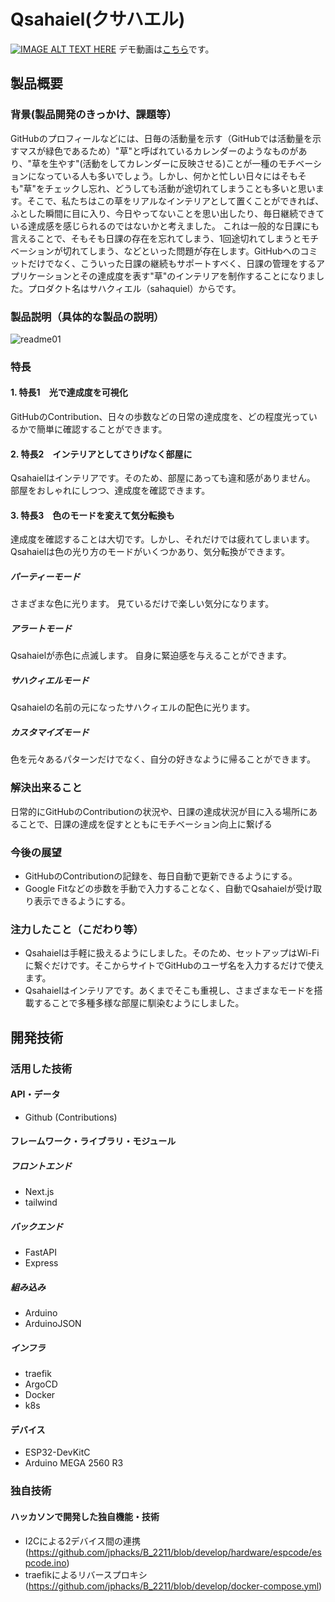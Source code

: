 # Qsahaiel(クサハエル)

[![IMAGE ALT TEXT HERE](https://user-images.githubusercontent.com/63544513/197244477-cd92702d-1dc1-4da6-ade7-4f1d58f7f0c1.png)](https://youtu.be/up1Y-pL-e3A)
デモ動画は[こちら](https://youtu.be/up1Y-pL-e3A)です。

## 製品概要
### 背景(製品開発のきっかけ、課題等）
  GitHubのプロフィールなどには、日毎の活動量を示す（GitHubでは活動量を示すマスが緑色であるため）"草"と呼ばれているカレンダーのようなものがあり、"草を生やす"(活動をしてカレンダーに反映させる)ことが一種のモチベーションになっている人も多いでしょう。しかし、何かと忙しい日々にはそもそも"草"をチェックし忘れ、どうしても活動が途切れてしまうことも多いと思います。そこで、私たちはこの草をリアルなインテリアとして置くことができれば、ふとした瞬間に目に入り、今日やってないことを思い出したり、毎日継続できている達成感を感じられるのではないかと考えました。
  これは一般的な日課にも言えることで、そもそも日課の存在を忘れてしまう、1回途切れてしまうとモチベーションが切れてしまう、などといった問題が存在します。GitHubへのコミットだけでなく、こういった日課の継続もサポートすべく、日課の管理をするアプリケーションとその達成度を表す"草"のインテリアを制作することになりました。プロダクト名はサハクィエル（sahaquiel）からです。

### 製品説明（具体的な製品の説明）
![readme01](https://user-images.githubusercontent.com/63544513/197308223-adba8c0a-d814-405e-9255-39f1a731ed4f.png)

### 特長
#### 1. 特長1　光で達成度を可視化
GitHubのContribution、日々の歩数などの日常の達成度を、どの程度光っているかで簡単に確認することができます。
#### 2. 特長2　インテリアとしてさりげなく部屋に
Qsahaielはインテリアです。そのため、部屋にあっても違和感がありません。
部屋をおしゃれにしつつ、達成度を確認できます。
#### 3. 特長3　色のモードを変えて気分転換も
達成度を確認することは大切です。しかし、それだけでは疲れてしまいます。
Qsahaielは色の光り方のモードがいくつかあり、気分転換ができます。
##### パーティーモード
さまざまな色に光ります。
見ているだけで楽しい気分になります。
##### アラートモード
Qsahaielが赤色に点滅します。
自身に緊迫感を与えることができます。
##### サハクィエルモード
Qsahaielの名前の元になったサハクィエルの配色に光ります。
##### カスタマイズモード
色を元々あるパターンだけでなく、自分の好きなように帰ることができます。

### 解決出来ること
  日常的にGitHubのContributionの状況や、日課の達成状況が目に入る場所にあることで、日課の達成を促すとともにモチベーション向上に繋げる

### 今後の展望
* GitHubのContributionの記録を、毎日自動で更新できるようにする。
* Google Fitなどの歩数を手動で入力することなく、自動でQsahaielが受け取り表示できるようにする。

### 注力したこと（こだわり等）
* Qsahaielは手軽に扱えるようにしました。そのため、セットアップはWi-Fiに繋ぐだけです。そこからサイトでGitHubのユーザ名を入力するだけで使えます。
* Qsahaielはインテリアです。あくまでそこも重視し、さまざまなモードを搭載することで多種多様な部屋に馴染むようにしました。


## 開発技術
### 活用した技術
#### API・データ
* Github (Contributions)

#### フレームワーク・ライブラリ・モジュール
##### フロントエンド
* Next.js
* tailwind
##### バックエンド
* FastAPI
* Express
##### 組み込み
* Arduino
* ArduinoJSON
##### インフラ
* traefik
* ArgoCD
* Docker
* k8s

#### デバイス
* ESP32-DevKitC
* Arduino MEGA 2560 R3

### 独自技術
#### ハッカソンで開発した独自機能・技術
* I2Cによる2デバイス間の連携(https://github.com/jphacks/B_2211/blob/develop/hardware/espcode/espcode.ino)
* traefikによるリバースプロキシ(https://github.com/jphacks/B_2211/blob/develop/docker-compose.yml)

